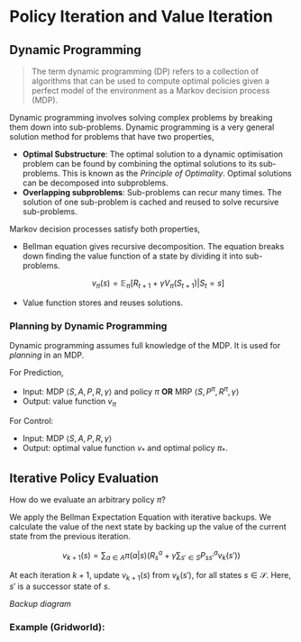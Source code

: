 # Policy Iteration and Value Iteration

## Dynamic Programming

> The term dynamic programming (DP) refers to a collection of algorithms that can be used to compute optimal policies given a perfect model of the environment as a Markov decision process (MDP).

Dynamic programming involves solving complex problems by breaking them down into sub-problems. Dynamic programming is a very general solution method for problems that have two properties,

- **Optimal Substructure**: The optimal solution to a dynamic optimisation problem can be found by combining the optimal solutions to its sub-problems. This is known as the _Principle of Optimality_. Optimal solutions can be decomposed into subproblems.
- **Overlapping subproblems**: Sub-problems can recur many times. The solution of one sub-problem is cached and reused to solve recursive sub-problems.

Markov decision processes satisfy both properties,

- Bellman equation gives recursive decomposition. The equation breaks down finding the value function of a state by dividing it into sub-problems.
  ```math
  v_\pi(s) = \mathbb{E}_\pi [R_{t+1} + \gamma V_\pi(S_{t+1}) | S_t = s]
  ```
- Value function stores and reuses solutions.

### Planning by Dynamic Programming

Dynamic programming assumes full knowledge of the MDP. It is used for _planning_ in an MDP.

For Prediction,
- Input: MDP $\langle S, A, \textit{P}, R, \gamma \rangle$ and policy $\pi$ **OR** MRP $\langle S, \textit{P}^{\pi}, R^{\pi}, \gamma \rangle$
- Output: value function $v_\pi$

For Control:
- Input: MDP $\langle S, A, \textit{P}, R, \gamma \rangle$
- Output: optimal value function $v_{\ast}$ and optimal policy $\pi_{\ast}$.

## Iterative Policy Evaluation

How do we evaluate an arbitrary policy $\pi$?

We apply the Bellman Expectation Equation with iterative backups. We calculate the value of the next state by backing up the value of the current state from the previous iteration.
```math
v_{k+1}(s) = \sum_{a \in A} \pi(a|s) \left( R_{s}^a + \gamma \sum_{s' \in S} P_{ss'}^{a} v_k(s') \right)
```
At each iteration $k + 1$, update $v_{k + 1}(s)$ from $v_{k}(s')$, for all states $s \in \mathcal{S}$. Here, $s'$ is a successor state of $s$.

_Backup diagram_

### Example (Gridworld):


